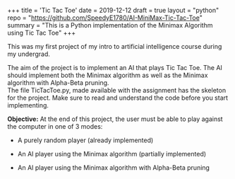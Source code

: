 +++
title = 'Tic Tac Toe'
date = 2019-12-12
draft = true
layout = "python"
repo = "https://github.com/SpeedyE1780/AI-MiniMax-Tic-Tac-Toe"
summary = "This is a Python implementation of the Minimax Algorithm using Tic Tac Toe"
+++

This was my first project of my intro to artificial intelligence course during my undergrad.

The aim of the project is to implement an AI that plays Tic Tac Toe. The AI should implement both the Minimax algorithm as well as the Minimax algorithm with Alpha-Beta pruning.  
The file TicTacToe.py, made available with the assignment has the skeleton for the project. Make sure to read and understand the code before you start implementing.  

**Objective:** At the end of this project, the user must be able to play against the computer in one of 3 modes:

- A purely random player (already implemented)

- An AI player using the Minimax algorithm (partially implemented)

- An AI player using the Minimax algorithm with Alpha-Beta pruning
